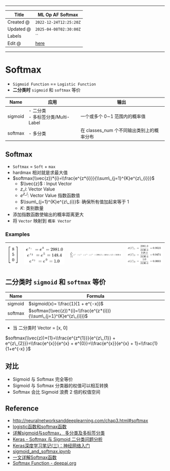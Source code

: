 -----

| Title     | ML Op AF Softmax                                      |
| --------- | ----------------------------------------------------- |
| Created @ | `2022-12-24T12:25:20Z`                                |
| Updated @ | `2025-04-08T02:30:00Z`                                |
| Labels    | \`\`                                                  |
| Edit @    | [here](https://github.com/junxnone/aiwiki/issues/335) |

-----

# Softmax

  - `Sigmoid Function` == `Logistic Function`
  - **二分类时** `sigmoid` 和 `softmax` 等价

| Name    | 应用                            | 输出                           |
| ------- | ----------------------------- | ---------------------------- |
| sigmoid | \- 二分类<br>- 多标签分类/Multi-Label | 一个或多个 0∼1 范围内的概率值            |
| softmax | \- 多分类                        | 在 classes\_num 个不同输出类别上的概率分布 |

## Softmax

  - `Softmax` = `Soft` + `max`
  - hardmax 相对就是求最大值
  - $softmax(\\vec{z})*{i}=\\frac{e^{z*{i}}}{\\sum\_{j=1}^{K}e^{z\_{i}}}$
      - $\\vec{z}$ : Input Vector
      - $z\_{i}$: Vector Value
      - $e^{z\_{i}}$: Vector Value 指数函数值
      - $\\sum\_{j=1}^{K}e^{z\_{i}}$: 确保所有值加起来等于 1
      - $K$: 类别数量
  - 添加指数函数使输出的概率距离更大
  - 将 `Vector` 映射到 `概率 Vector`

### Examples

| ![image](media/56f68d3a5722497ff84aa6d48c7fb79f446d1c5a.png) | ![image](media/207e2fe48f25949426c843efe025da830a3bbdaa.png) | ![image](media/a85fcacb4b54c3403641c57cca4457035aef9f14.png) | ![image](media/ff0b2c918f810074d27d81fe2f27f64405f37ded.png) |
| ------------------------------------------------------------ | ------------------------------------------------------------ | ------------------------------------------------------------ | ------------------------------------------------------------ |

## 二分类时 `sigmoid` 和 `softmax` 等价

| Name    | Formula                                                               |
| ------- | --------------------------------------------------------------------- |
| sigmoid | $sigmoid(x)= \\frac{1}{1 + e^{-x}}$                                   |
| softmax | $softmax(\\vec{z})*{i}=\\frac{e^{z*{i}}}{\\sum\_{j=1}^{K}e^{z\_{i}}}$ |

  - 当 二分类时 Vector = \[x, 0\]

$softmax(\\vec{z})*{1}=\\frac{e^{z*{1}}}{e^{z\_{1}} +
e^{z\_{2}}}=\\frac{e^{x}}{e^{x} + e^{0}}=\\frac{e^{x}}{e^{x} +
1}=\\frac{1}{1+e^{-x} }$

## 对比

  - Sigmoid 与 Softmax 完全等价
  - Sigmoid 与 Softmax 分类器的权值可以相互转换
  - Softmax 会比 Sigmoid 浪费 2 倍的权值空间

## Reference

  - <http://neuralnetworksanddeeplearning.com/chap3.html#softmax>
  - [logistic函数和softmax函数](http://www.cnblogs.com/maybe2030/p/5678387.html)
  - [详解sigmoid与softmax，
    多分类及多标签分类](https://blog.csdn.net/uncle_ll/article/details/82778750)
  - [Keras - Softmax 与 Sigmoid
    二分类问题分析](https://www.aiuai.cn/aifarm679.html)
  - [Keras深度学习笔记(三)：神经网络入门](https://xiaosheng.me/2018/11/24/article154/)
  - [sigmoid\_and\_softmax.ipynb](https://gist.github.com/ypwhs/6905ebbda99d04621f9fc00417657ae2)
  - [一文详解Softmax函数](https://zhuanlan.zhihu.com/p/105722023)
  - [Softmax Function -
    deepai.org](https://deepai.org/machine-learning-glossary-and-terms/softmax-layer)
